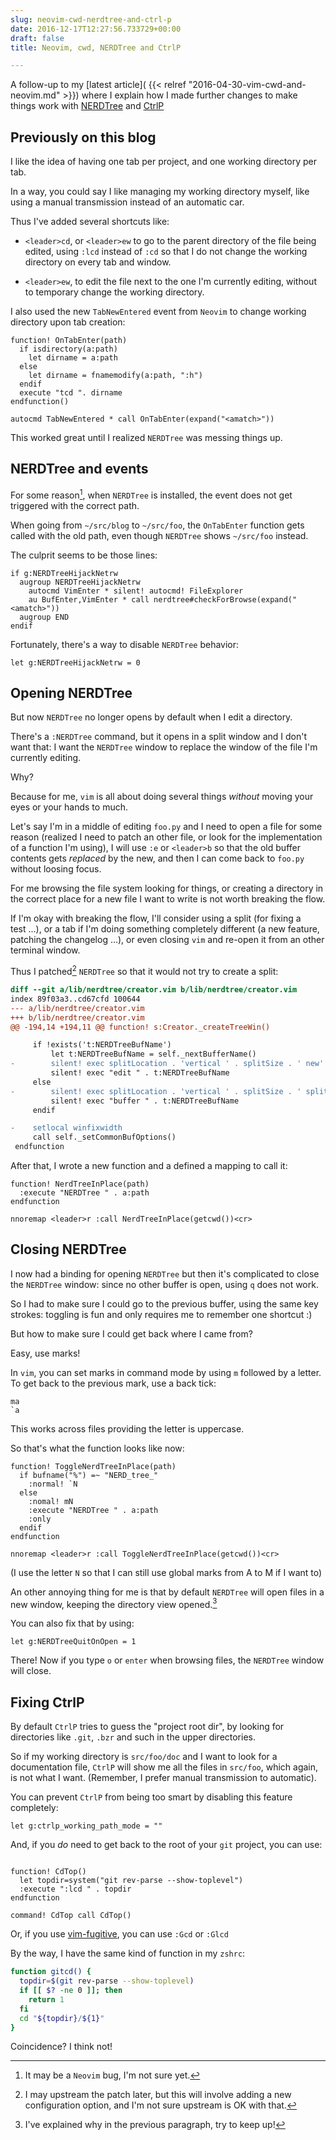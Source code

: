 ```yaml
---
slug: neovim-cwd-nerdtree-and-ctrl-p
date: 2016-12-17T12:27:56.733729+00:00
draft: false
title: Neovim, cwd, NERDTree and CtrlP

---
```


A follow-up to my [latest article](
{{< relref "2016-04-30-vim-cwd-and-neovim.md" >}})
where I explain how I made further changes to make things
work with [NERDTree](https://github.com/scrooloose/nerdtree) and
[CtrlP](https://github.com/ctrlpvim/ctrlp.vim)

<!--more-->

## Previously on this blog

I like the idea of having one tab per project, and one working directory
per tab.

In a way, you could say I like managing my working directory myself,
like using a manual transmission instead of an automatic car.

Thus I've added several shortcuts like:

* `<leader>cd`, or `<leader>ew` to go to the parent directory of the file being edited, using
  `:lcd` instead of `:cd` so that I do not change the working directory
  on every tab and window.

* `<leader>ew`, to edit the file next to the one I'm currently editing, without
  to temporary change the working directory.

I also used the new `TabNewEntered` event from `Neovim` to change
working directory upon tab creation:

```vim
function! OnTabEnter(path)
  if isdirectory(a:path)
    let dirname = a:path
  else
    let dirname = fnamemodify(a:path, ":h")
  endif
  execute "tcd ". dirname
endfunction()

autocmd TabNewEntered * call OnTabEnter(expand("<amatch>"))
```

This worked great until I realized `NERDTree` was messing things up.

## NERDTree and events

For some reason[^1], when `NERDTree` is installed, the event does not get
triggered with the correct path.

When going from `~/src/blog` to `~/src/foo`, the `OnTabEnter` function
gets called with the old path, even though `NERDTree` shows `~/src/foo` instead.

The culprit seems to be those lines:


```vim
if g:NERDTreeHijackNetrw
  augroup NERDTreeHijackNetrw
    autocmd VimEnter * silent! autocmd! FileExplorer
    au BufEnter,VimEnter * call nerdtree#checkForBrowse(expand("<amatch>"))
  augroup END
endif
```

Fortunately, there's a way to disable `NERDTree` behavior:

```vim
let g:NERDTreeHijackNetrw = 0
```

## Opening NERDTree

But now `NERDTree` no longer opens by default when I edit a directory.

There's a `:NERDTree` command, but it opens in a split window and I
don't want that: I want the `NERDTree` window to replace the window of the file
I'm currently editing.

Why?

Because for me, `vim` is all about doing several things _without_ moving your eyes
or your hands to much.

Let's say I'm in a middle of editing `foo.py` and I need to open a file
for some reason (realized I need to patch an other file, or look for the
implementation of a function I'm using), I will use `:e` or `<leader>b` so that
the old buffer contents gets _replaced_ by the new, and then I can come back to
`foo.py` without loosing focus.

For me browsing the file system looking for things, or creating a directory in
the correct place for a new file I want to write is not worth breaking the flow.

If I'm okay with breaking the flow, I'll consider using a split (for fixing a
test&nbsp;...), or a tab if I'm doing something completely different (a new
feature, patching the changelog&nbsp;...), or even closing `vim` and re-open it
from an other terminal window.

Thus I patched[^2] `NERDTree` so that it would not try to create a split:
```diff
diff --git a/lib/nerdtree/creator.vim b/lib/nerdtree/creator.vim
index 89f03a3..cd67cfd 100644
--- a/lib/nerdtree/creator.vim
+++ b/lib/nerdtree/creator.vim
@@ -194,14 +194,11 @@ function! s:Creator._createTreeWin()

     if !exists('t:NERDTreeBufName')
         let t:NERDTreeBufName = self._nextBufferName()
-        silent! exec splitLocation . 'vertical ' . splitSize . ' new'
         silent! exec "edit " . t:NERDTreeBufName
     else
-        silent! exec splitLocation . 'vertical ' . splitSize . ' split'
         silent! exec "buffer " . t:NERDTreeBufName
     endif

-    setlocal winfixwidth
     call self._setCommonBufOptions()
 endfunction
```


After that, I wrote a new function and a defined a mapping to call it:

```vim
function! NerdTreeInPlace(path)
  :execute "NERDTree " . a:path
endfunction

nnoremap <leader>r :call NerdTreeInPlace(getcwd())<cr>
```

## Closing NERDTree

I now had a binding for opening `NERDTree` but then it's complicated to
close the `NERDTree` window: since no other buffer is open, using `q` does not work.

So I had to make sure I could go to the previous buffer, using
the same key strokes: toggling is fun and only requires me to remember one
shortcut :)

But how to make sure I could get back where I came from?

Easy, use marks!

In `vim`, you can set marks in command mode by using `m` followed by a letter.
To get back to the previous mark, use a back tick:

```text
ma
`a
```

This works across files providing the letter is uppercase.

So that's what the function looks like now:


```vim
function! ToggleNerdTreeInPlace(path)
  if bufname("%") =~ "NERD_tree_"
    :normal! `N
  else
    :nomal! mN
    :execute "NERDTree " . a:path
    :only
  endif
endfunction

nnoremap <leader>r :call ToggleNerdTreeInPlace(getcwd())<cr>
```

(I use the letter `N` so that I can still use global marks from A to M if I want to)

An other annoying thing for me is that by default `NERDTree` will
open files in a new window, keeping the directory view opened.[^3]

You can also fix that by using:

```vim
let g:NERDTreeQuitOnOpen = 1
```

There! Now if you type `o` or `enter` when browsing files, the `NERDTree` window
will close.

## Fixing CtrlP

By default `CtrlP` tries to guess the "project root dir", by
looking for directories like `.git`, `.bzr` and such in the upper directories.

So if my working directory is `src/foo/doc` and I want to look for a documentation file,
`CtrlP` will show me all the files in `src/foo`, which again, is not what I
want. (Remember, I prefer manual transmission to automatic).

You can prevent `CtrlP` from being too smart by disabling this feature
completely:

```vim
let g:ctrlp_working_path_mode = ""
```

And, if you _do_ need to get back to the root of your `git` project, you
can use:

```vim

function! CdTop()
  let topdir=system("git rev-parse --show-toplevel")
  :execute ":lcd " . topdir
endfunction

command! CdTop call CdTop()
```

Or, if you use [vim-fugitive](https://github.com/tpope/vim-fugitive),
you can use `:Gcd` or `:Glcd`

By the way, I have the same kind of function in my `zshrc`:


```bash
function gitcd() {
  topdir=$(git rev-parse --show-toplevel)
  if [[ $? -ne 0 ]]; then
    return 1
  fi
  cd "${topdir}/${1}"
}
```

Coincidence? I think not!

[^1]: It may be a `Neovim` bug, I'm not sure yet.
[^2]: I may upstream the patch later, but this will involve adding a new configuration option, and I'm not sure upstream is OK with that.
[^3]: I've explained why in the previous paragraph, try to keep up!
